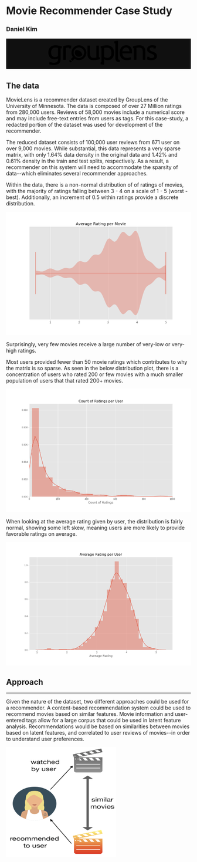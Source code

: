 # Movie Recommender Case Study

### Daniel Kim

<img src="images/grouplens.png" /> 

## The data
MovieLens is a recommender dataset created by GroupLens of the University of Minnesota. The data is composed of over 27 Million ratings from 280,000 users. Reviews of 58,000 movies include a numerical score and may include free-text entries from users as tags. For this case-study, a redacted portion of the dataset was used for development of the recommender.

The reduced dataset consists of 100,000 user reviews from 671 user on over 9,000 movies. While substantial, this data represents a very sparse matrix, with only 1.64% data density in the original data and 1.42% and 0.61% density in the train and test splits, respectively. As a result, a recommender on this system will need to accommodate the sparsity of data--which eliminates several recommender approaches. 

Within the data, there is a non-normal distribution of of ratings of movies, with the majority of ratings falling between 3 - 4 on a scale of 1 - 5 (worst - best). Additionally, an increment of 0.5 within ratings provide a discrete distribution.

<img src="images/mean_rating_movie.png" width= "600" /> 

Surprisingly, very few movies receive a large number of very-low or very-high ratings.

Most users provided fewer than 50 movie ratings which contributes to why the matrix is so sparse. As seen in the below distribution plot, there is a concentration of users who rated 200 or few movies with a much smaller population of users that that rated 200+ movies.

<img src="images/user_rating_count2.png" width= "600" /> 

When looking at the average rating given by user, the distribution is fairly normal, showing some left skew, meaning users are more likely to provide favorable ratings on average.

<img src="images/user_rating_avg.png" width= "600" /> 


## Approach
--------------
Given the nature of the dataset, two different approaches could be used for a recommender. A content-based recommendation system could be used to recommend movies based on similar features. Movie information and user-entered tags allow for a large corpus that could be used in latent feature analysis. Recommendations would be based on similarities between movies based on latent features, and correlated to user reviews of movies--in order to understand user preferences.

<img src="images/content_based_filtering.png" width= "300" height= "300" /> 


